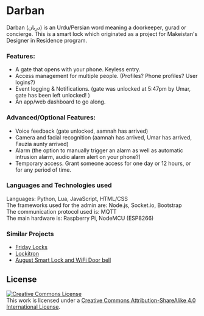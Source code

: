 # Darban
Darban (دربان) is an Urdu/Persian word meaning a doorkeeper, gurad or concierge. This is a smart lock which originated as a project for Makeistan's Designer in Residence program.


### Features:
- A gate that opens with your phone. Keyless entry.
- Access management for multiple people. (Profiles? Phone profiles? User logins?)
- Event logging & Notifications. (gate was unlocked at 5:47pm by Umar, gate has been left unlocked! )
- An app/web dashboard to go along.

### Advanced/Optional Features:
- Voice feedback (gate unlocked, aamnah has arrived)
- Camera and facial recognition (aamnah has arrived, Umar has arrived, Fauzia aunty arrived)
- Alarm (the option to manually trigger an alarm as well as automatic intrusion alarm, audio alarm alert on your phone?)
- Temporary access. Grant someone access for one day or 12 hours, or for  any period of time. 


### Languages and Technologies used
Languages: Python, Lua, JavaScript, HTML/CSS  
The frameworks used for the admin are: Node.js, Socket.io, Bootstrap  
The communication protocol used is: MQTT  
The main hardware is: Raspberry Pi, NodeMCU (ESP8266)   


### Similar Projects
- [Friday Locks](http://www.fridaylock.com/)
- [Lockitron](https://lockitron.com/)
- [August Smart Lock and WiFi Door bell](http://august.com/)

License
---
<a rel="license" href="http://creativecommons.org/licenses/by-sa/4.0/"><img alt="Creative Commons License" style="border-width:0" src="https://i.creativecommons.org/l/by-sa/4.0/88x31.png" /></a><br />This work is licensed under a <a rel="license" href="http://creativecommons.org/licenses/by-sa/4.0/">Creative Commons Attribution-ShareAlike 4.0 International License</a>.
